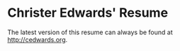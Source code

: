Christer Edwards' Resume
========================

The latest version of this resume can always be found at http://cedwards.org.
